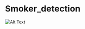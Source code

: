 # Smoker_detection




![Alt Text](https://github.com/amine-akrout/Smoker_detection/blob/master/demo_app.gif)

